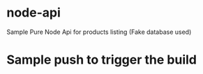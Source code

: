 # node-api

Sample Pure Node Api for products listing (Fake database used)

# Sample push to trigger the build
